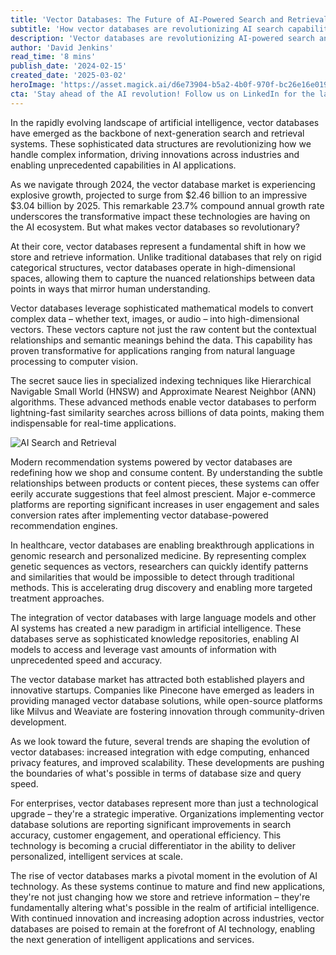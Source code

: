 ```yaml
---
title: 'Vector Databases: The Future of AI-Powered Search and Retrieval'
subtitle: 'How vector databases are revolutionizing AI search capabilities'
description: 'Vector databases are revolutionizing AI-powered search and retrieval systems, with the market projected to reach $3.04 billion by 2025. These sophisticated data structures are transforming how we handle complex information across industries, from e-commerce to healthcare, by enabling unprecedented capabilities in AI applications through high-dimensional vector spaces and advanced indexing techniques.'
author: 'David Jenkins'
read_time: '8 mins'
publish_date: '2024-02-15'
created_date: '2025-03-02'
heroImage: 'https://asset.magick.ai/d6e73904-b5a2-4b0f-970f-bc26e16e019f.png'
cta: 'Stay ahead of the AI revolution! Follow us on LinkedIn for the latest insights on vector databases and cutting-edge AI technologies that are reshaping the future of data management.'
---
```


In the rapidly evolving landscape of artificial intelligence, vector databases have emerged as the backbone of next-generation search and retrieval systems. These sophisticated data structures are revolutionizing how we handle complex information, driving innovations across industries and enabling unprecedented capabilities in AI applications.

As we navigate through 2024, the vector database market is experiencing explosive growth, projected to surge from $2.46 billion to an impressive $3.04 billion by 2025. This remarkable 23.7% compound annual growth rate underscores the transformative impact these technologies are having on the AI ecosystem. But what makes vector databases so revolutionary?

At their core, vector databases represent a fundamental shift in how we store and retrieve information. Unlike traditional databases that rely on rigid categorical structures, vector databases operate in high-dimensional spaces, allowing them to capture the nuanced relationships between data points in ways that mirror human understanding.

Vector databases leverage sophisticated mathematical models to convert complex data – whether text, images, or audio – into high-dimensional vectors. These vectors capture not just the raw content but the contextual relationships and semantic meanings behind the data. This capability has proven transformative for applications ranging from natural language processing to computer vision.

The secret sauce lies in specialized indexing techniques like Hierarchical Navigable Small World (HNSW) and Approximate Nearest Neighbor (ANN) algorithms. These advanced methods enable vector databases to perform lightning-fast similarity searches across billions of data points, making them indispensable for real-time applications.

![AI Search and Retrieval](https://i.magick.ai/PIXE/1738406181100_magick_img.webp)

Modern recommendation systems powered by vector databases are redefining how we shop and consume content. By understanding the subtle relationships between products or content pieces, these systems can offer eerily accurate suggestions that feel almost prescient. Major e-commerce platforms are reporting significant increases in user engagement and sales conversion rates after implementing vector database-powered recommendation engines.

In healthcare, vector databases are enabling breakthrough applications in genomic research and personalized medicine. By representing complex genetic sequences as vectors, researchers can quickly identify patterns and similarities that would be impossible to detect through traditional methods. This is accelerating drug discovery and enabling more targeted treatment approaches.

The integration of vector databases with large language models and other AI systems has created a new paradigm in artificial intelligence. These databases serve as sophisticated knowledge repositories, enabling AI models to access and leverage vast amounts of information with unprecedented speed and accuracy.

The vector database market has attracted both established players and innovative startups. Companies like Pinecone have emerged as leaders in providing managed vector database solutions, while open-source platforms like Milvus and Weaviate are fostering innovation through community-driven development.

As we look toward the future, several trends are shaping the evolution of vector databases: increased integration with edge computing, enhanced privacy features, and improved scalability. These developments are pushing the boundaries of what's possible in terms of database size and query speed.

For enterprises, vector databases represent more than just a technological upgrade – they're a strategic imperative. Organizations implementing vector database solutions are reporting significant improvements in search accuracy, customer engagement, and operational efficiency. This technology is becoming a crucial differentiator in the ability to deliver personalized, intelligent services at scale.

The rise of vector databases marks a pivotal moment in the evolution of AI technology. As these systems continue to mature and find new applications, they're not just changing how we store and retrieve information – they're fundamentally altering what's possible in the realm of artificial intelligence. With continued innovation and increasing adoption across industries, vector databases are poised to remain at the forefront of AI technology, enabling the next generation of intelligent applications and services.